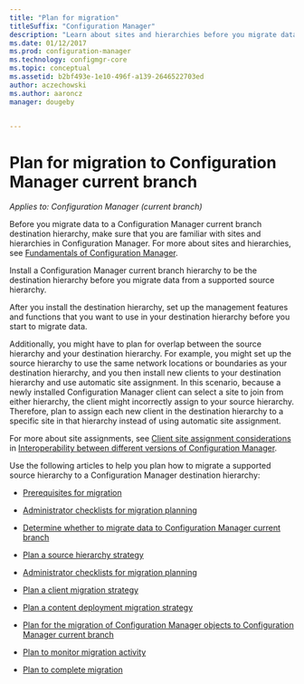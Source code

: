 ```yaml
---
title: "Plan for migration"
titleSuffix: "Configuration Manager"
description: "Learn about sites and hierarchies before you migrate data to a Configuration Manager current branch destination hierarchy."
ms.date: 01/12/2017
ms.prod: configuration-manager
ms.technology: configmgr-core
ms.topic: conceptual
ms.assetid: b2bf493e-1e10-496f-a139-2646522703ed
author: aczechowski
ms.author: aaroncz
manager: dougeby


---
```

# Plan for migration to Configuration Manager current branch

*Applies to: Configuration Manager (current branch)*

Before you migrate data to a Configuration Manager current branch destination hierarchy, make sure that you are familiar with sites and hierarchies in Configuration Manager. For more about sites and hierarchies, see [Fundamentals of Configuration Manager](../../core/understand/fundamentals.md).  

Install a Configuration Manager current branch hierarchy to be the destination hierarchy before you migrate data from a supported source hierarchy.  

After you install the destination hierarchy, set up the management features and functions that you want to use in your destination hierarchy before you start to migrate data.  

Additionally, you might have to plan for overlap between the source hierarchy and your destination hierarchy. For example, you might set up the source hierarchy to use the same network locations or boundaries as your destination hierarchy, and you then install new clients to your destination hierarchy and use automatic site assignment. In this scenario, because a newly installed Configuration Manager client can select a site to join from either hierarchy, the client might incorrectly assign to your source hierarchy. Therefore, plan to assign each new client in the destination hierarchy to a specific site in that hierarchy instead of using automatic site assignment.  

For more about site assignments, see [Client site assignment considerations](../../core/plan-design/hierarchy/interoperability-between-different-versions.md#client-site-assignment-considerations) in [Interoperability between different versions of Configuration Manager](../../core/plan-design/hierarchy/interoperability-between-different-versions.md).  

Use the following articles to help you plan how to migrate a supported source hierarchy to a Configuration Manager destination hierarchy:

-   [Prerequisites for migration](../../core/migration/prerequisites-for-migration.md)  

-   [Administrator checklists for migration planning](../../core/migration/administrator-checklists-for-migration-planning.md)  

-   [Determine whether to migrate data to Configuration Manager current branch](../../core/migration/determine-whether-to-migrate-data.md)  

-   [Plan a source hierarchy strategy](../../core/migration/planning-a-source-hierarchy-strategy.md)  

-   [Administrator checklists for migration planning](../../core/migration/administrator-checklists-for-migration-planning.md)  

-   [Plan a client migration strategy](../../core/migration/planning-a-client-migration-strategy.md)  

-   [Plan a content deployment migration strategy](../../core/migration/planning-a-content-deployment-migration-strategy.md)  

-   [Plan for the migration of Configuration Manager objects to Configuration Manager current branch](../../core/migration/planning-for-the-migration-of-objects.md)  

-   [Plan to monitor migration activity](../../core/migration/planning-to-monitor-migration-activity.md)  

-   [Plan to complete migration](../../core/migration/planning-to-complete-migration.md)  
